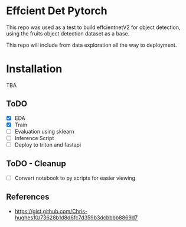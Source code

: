 # Effcient Det Pytorch
This repo was used as a test to build effcientnetV2 for object detection, using the fruits object detection dataset as a base.

This repo will include from data exploration all the way to deployment.

# Installation
TBA

## ToDO
- [x] EDA
- [x] Train
- [ ] Evaluation using sklearn
- [ ] Inference Script
- [ ] Deploy to triton and fastapi

## ToDO - Cleanup
- [ ] Convert notebook to py scripts for easier viewing

## References
- https://gist.github.com/Chris-hughes10/73628b1d8d6fc7d359b3dcbbbb8869d7